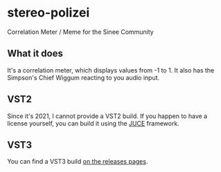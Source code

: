 # stereo-polizei
Correlation Meter / Meme for the Sinee Community

## What it does

It's a correlation meter, which displays values from -1 to 1.
It also has the Simpson's Chief Wiggum reacting to you audio input.

## VST2

Since it's 2021, I cannot provide a VST2 build. If you happen to have a license yourself, you can build it using the [JUCE](https://juce.com/) framework.

## VST3

You can find a VST3 build [on the releases pages](https://github.com/barthy-koeln/stereo-polizei/releases).